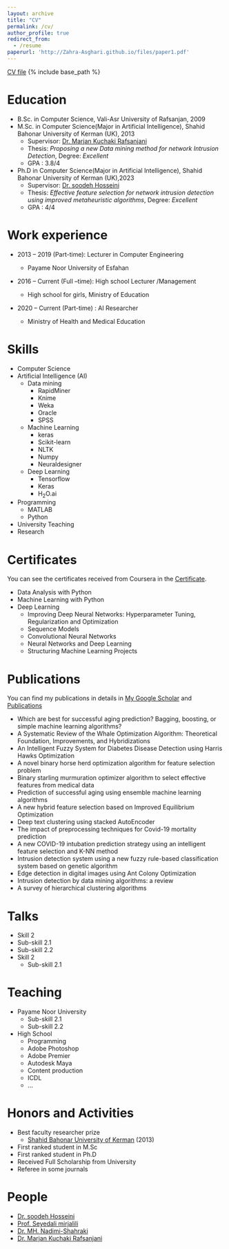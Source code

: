 ```yaml
---
layout: archive
title: "CV"
permalink: /cv/
author_profile: true
redirect_from:
  - /resume
paperurl: 'http://Zahra-Asghari.github.io/files/paper1.pdf'
---
```

[CV file](http://Zahra-Asghari.github.io/files/paper1.pdf)
{% include base_path %}

Education
======
* B.Sc. in Computer Science, Vali-Asr University of Rafsanjan, 2009
* M.Sc. in Computer Science(Major in Artificial Intelligence), Shahid Bahonar University of Kerman (UK), 2013
    * Supervisor: [Dr. Marjan Kuchaki Rafsanjani](https://scholar.google.com/citations?user=3Q6pFWoAAAAJ&hl=en)
    * Thesis: _Proposing a new Data mining method for network Intrusion Detection_, Degree: _Excellent_
    * GPA : 3.8/4
* Ph.D in Computer Science(Major in Artificial Intelligence), Shahid Bahonar University of Kerman (UK),2023
  * Supervisor: [Dr. soodeh Hosseini](https://scholar.google.com/citations?user=EPVprngAAAAJ&hl=en)
  * Thesis: _Effective feature selection for network intrusion detection using improved metaheuristic algorithms_, Degree: _Excellent_
  * GPA : 4/4
    
Work experience
======
* 2013 – 2019 (Part-time): Lecturer in  Computer Engineering
  * Payame Noor University of Esfahan

* 2016 – Current (Full –time): High school  Lecturer /Management 
  * High school for girls, Ministry of Education
    
* 2020 – Current (Part-time) : AI Researcher
  * Ministry of Health and Medical Education  
  
Skills
======
* Computer Science
* Artificial Intelligence (AI)
  * Data mining
    * RapidMiner
    * Knime
    * Weka
    * Oracle
    * SPSS
  * Machine Learning
    * keras
    * Scikit-learn
    * NLTK
    * Numpy
    * Neuraldesigner
  * Deep Learning
    * Tensorflow
    * Keras
    * H<sub>2</sub>O.ai
* Programming
  * MATLAB
  * Python
* University Teaching
* Research
  
Certificates
======
You can see the certificates received from Coursera in the [Certificate](https://zahra-asghari.github.io/Certificates/). 
* Data Analysis with Python
* Machine Learning with Python
* Deep Learning
  * Improving Deep Neural Networks: Hyperparameter Tuning, Regularization and Optimization
  * Sequence Models
  * Convolutional Neural Networks
  * Neural Networks and Deep Learning
  * Structuring Machine Learning Projects

Publications
======
You can find my publications in details in [My Google Scholar](https://scholar.google.com/citations?user=dH-0GtkAAAAJ&hl=en) and [Publications](https://zahra-asghari.github.io/publications/)
* Which are best for successful aging prediction? Bagging, boosting, or simple machine learning algorithms?
* A Systematic Review of the Whale Optimization Algorithm: Theoretical Foundation, Improvements, and Hybridizations
* An Intelligent Fuzzy System for Diabetes Disease Detection using Harris Hawks Optimization
* A novel binary horse herd optimization algorithm for feature selection problem
* Binary starling murmuration optimizer algorithm to select effective features from medical data
* Prediction of successful aging using ensemble machine learning algorithms
* A new hybrid feature selection based on Improved Equilibrium Optimization
* Deep text clustering using stacked AutoEncoder
* The impact of preprocessing techniques for Covid-19 mortality prediction
* A new COVID-19 intubation prediction strategy using an intelligent feature selection and K-NN method
* Intrusion detection system using a new fuzzy rule-based classification system based on genetic algorithm
* Edge detection in digital images using Ant Colony Optimization
* Intrusion detection by data mining algorithms: a review
* A survey of hierarchical clustering algorithms
  
Talks
======
 * Skill 2
  * Sub-skill 2.1
  * Sub-skill 2.2 
* Skill 2
  * Sub-skill 2.1  
    
Teaching
======
* Payame Noor University
  * Sub-skill 2.1
  * Sub-skill 2.2 
* High School
  * Programming
  * Adobe Photoshop
  * Adobe Premier
  * Autodesk Maya
  * Content production
  * ICDL
  * ...
  
Honors and Activities 
======
* Best faculty researcher prize  
  * [Shahid Bahonar University of Kerman](https://uk.ac.ir/) (2013)
* First ranked student in M.Sc
* First ranked student in Ph.D
* Received Full Scholarship from University
* Referee in some journals 
    
People
======
* [Dr. soodeh Hosseini](https://scholar.google.com/citations?user=EPVprngAAAAJ&hl=en)
* [Prof. Seyedali mirjalili](https://scholar.google.com/citations?user=TJHmrREAAAAJ&hl=en)
* [Dr. MH. Nadimi-Shahraki](https://scholar.google.com/citations?user=sT0YnDIAAAAJ&hl=en)
* [Dr. Marjan Kuchaki Rafsanjani](https://scholar.google.com/citations?user=3Q6pFWoAAAAJ&hl=en)
